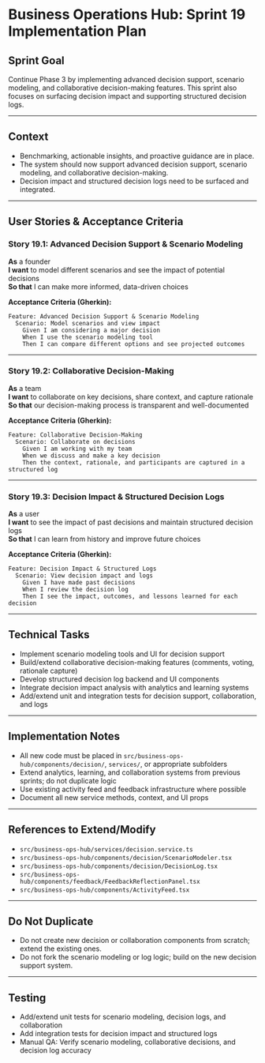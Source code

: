 # Business Operations Hub: Sprint 19 Implementation Plan

## Sprint Goal

Continue Phase 3 by implementing advanced decision support, scenario modeling, and collaborative decision-making features. This sprint also focuses on surfacing decision impact and supporting structured decision logs.

---

## Context

- Benchmarking, actionable insights, and proactive guidance are in place.
- The system should now support advanced decision support, scenario modeling, and collaborative decision-making.
- Decision impact and structured decision logs need to be surfaced and integrated.

---

## User Stories & Acceptance Criteria

### Story 19.1: Advanced Decision Support & Scenario Modeling

**As** a founder  
**I want** to model different scenarios and see the impact of potential decisions  
**So that** I can make more informed, data-driven choices

**Acceptance Criteria (Gherkin):**
```
Feature: Advanced Decision Support & Scenario Modeling
  Scenario: Model scenarios and view impact
    Given I am considering a major decision
    When I use the scenario modeling tool
    Then I can compare different options and see projected outcomes
```

---

### Story 19.2: Collaborative Decision-Making

**As** a team  
**I want** to collaborate on key decisions, share context, and capture rationale  
**So that** our decision-making process is transparent and well-documented

**Acceptance Criteria (Gherkin):**
```
Feature: Collaborative Decision-Making
  Scenario: Collaborate on decisions
    Given I am working with my team
    When we discuss and make a key decision
    Then the context, rationale, and participants are captured in a structured log
```

---

### Story 19.3: Decision Impact & Structured Decision Logs

**As** a user  
**I want** to see the impact of past decisions and maintain structured decision logs  
**So that** I can learn from history and improve future choices

**Acceptance Criteria (Gherkin):**
```
Feature: Decision Impact & Structured Logs
  Scenario: View decision impact and logs
    Given I have made past decisions
    When I review the decision log
    Then I see the impact, outcomes, and lessons learned for each decision
```

---

## Technical Tasks

- Implement scenario modeling tools and UI for decision support
- Build/extend collaborative decision-making features (comments, voting, rationale capture)
- Develop structured decision log backend and UI components
- Integrate decision impact analysis with analytics and learning systems
- Add/extend unit and integration tests for decision support, collaboration, and logs

---

## Implementation Notes

- All new code must be placed in `src/business-ops-hub/components/decision/`, `services/`, or appropriate subfolders
- Extend analytics, learning, and collaboration systems from previous sprints; do not duplicate logic
- Use existing activity feed and feedback infrastructure where possible
- Document all new service methods, context, and UI props

---

## References to Extend/Modify

- `src/business-ops-hub/services/decision.service.ts`
- `src/business-ops-hub/components/decision/ScenarioModeler.tsx`
- `src/business-ops-hub/components/decision/DecisionLog.tsx`
- `src/business-ops-hub/components/feedback/FeedbackReflectionPanel.tsx`
- `src/business-ops-hub/components/ActivityFeed.tsx`

---

## Do Not Duplicate

- Do not create new decision or collaboration components from scratch; extend the existing ones.
- Do not fork the scenario modeling or log logic; build on the new decision support system.

---

## Testing

- Add/extend unit tests for scenario modeling, decision logs, and collaboration
- Add integration tests for decision impact and structured logs
- Manual QA: Verify scenario modeling, collaborative decisions, and decision log accuracy
